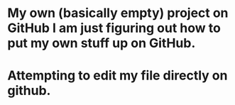 # My own (basically empty) project on GitHub I am just figuring out how to put my own stuff up on GitHub.

# Attempting to edit my file directly on github.
